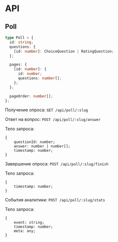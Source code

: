 # API

## Poll

```typescript
type Poll = {
  id: string;
  questions: {
    [id: number]: ChoiceQuestion | RatingQuestion;
  };

  pages: {
    [id: number]: {
      id: number;
      questions: number[];
    };
  };

  pageOrder: number[];
};
```

Получение опроса:
`GET /api/poll/:slug`

Ответ на вопрос:
`POST /api/poll/:slug/answer`

Тело запроса:

```
{
    questionId: number;
    answer: number | number[];
    timestamp: number;
}
```

Завершение опроса:
`POST /api/poll/:slug/finish`

Тело запроса:

```
{
    timestamp: number;
}
```

События аналитики:
`POST /api/poll/:slug/stats`

Тело запроса:

```
{
    event: string;
    timestamp: number;
    meta: any;
}
```
